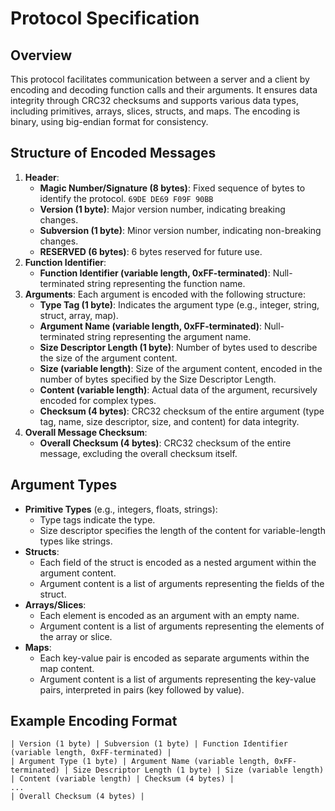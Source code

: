 # Protocol Specification

## Overview

This protocol facilitates communication between a server and a client by encoding and decoding function calls and their arguments. It ensures data integrity through CRC32 checksums and supports various data types, including primitives, arrays, slices, structs, and maps. The encoding is binary, using big-endian format for consistency.

## Structure of Encoded Messages

1. **Header**:
    - **Magic Number/Signature (8 bytes)**: Fixed sequence of bytes to identify the protocol. `69DE DE69 F09F 90BB`
    - **Version (1 byte)**: Major version number, indicating breaking changes.
    - **Subversion (1 byte)**: Minor version number, indicating non-breaking changes.
    - **RESERVED (6 bytes)**: 6 bytes reserved for future use.
2. **Function Identifier**:
    - **Function Identifier (variable length, 0xFF-terminated)**: Null-terminated string representing the function name.
3. **Arguments**: Each argument is encoded with the following structure:
    - **Type Tag (1 byte)**: Indicates the argument type (e.g., integer, string, struct, array, map).
    - **Argument Name (variable length, 0xFF-terminated)**: Null-terminated string representing the argument name.
    - **Size Descriptor Length (1 byte)**: Number of bytes used to describe the size of the argument content.
    - **Size (variable length)**: Size of the argument content, encoded in the number of bytes specified by the Size Descriptor Length.
    - **Content (variable length)**: Actual data of the argument, recursively encoded for complex types.
    - **Checksum (4 bytes)**: CRC32 checksum of the entire argument (type tag, name, size descriptor, size, and content) for data integrity.
4. **Overall Message Checksum**:
    - **Overall Checksum (4 bytes)**: CRC32 checksum of the entire message, excluding the overall checksum itself.

## Argument Types

- **Primitive Types** (e.g., integers, floats, strings):
    - Type tags indicate the type.
    - Size descriptor specifies the length of the content for variable-length types like strings.
- **Structs**:
    - Each field of the struct is encoded as a nested argument within the argument content.
    - Argument content is a list of arguments representing the fields of the struct.
- **Arrays/Slices**:
    - Each element is encoded as an argument with an empty name.
    - Argument content is a list of arguments representing the elements of the array or slice.
- **Maps**:
    - Each key-value pair is encoded as separate arguments within the map content.
    - Argument content is a list of arguments representing the key-value pairs, interpreted in pairs (key followed by value).

## Example Encoding Format

```
| Version (1 byte) | Subversion (1 byte) | Function Identifier (variable length, 0xFF-terminated) |
| Argument Type (1 byte) | Argument Name (variable length, 0xFF-terminated) | Size Descriptor Length (1 byte) | Size (variable length) | Content (variable length) | Checksum (4 bytes) |
... 
| Overall Checksum (4 bytes) |
```
